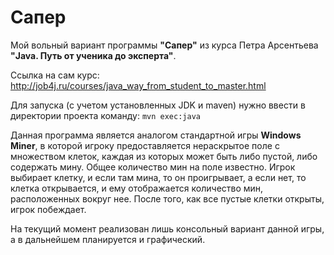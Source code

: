 # Сапер

Мой вольный вариант программы **"Сапер"** из курса Петра Арсентьева
**"Java. Путь от ученика до эксперта"**.

Ссылка на сам курс: http://job4j.ru/courses/java_way_from_student_to_master.html

Для запуска (с учетом установленных JDK и maven) нужно ввести в директории проекта команду: `mvn exec:java`

Данная программа является аналогом стандартной игры **Windows Miner**, в которой игроку предоставляется
нераскрытое поле с множеством клеток, каждая из которых может быть либо пустой, либо содержать мину. Общее количество
мин на поле известно. Игрок выбирает клетку, и если там мина, то он проигрывает, а если нет, то клетка открывается,
и ему отображается количество мин, расположенных вокруг нее. После того, как все пустые клетки открыты, игрок побеждает.

На текущий момент реализован лишь консольный вариант данной игры, а в дальнейшем планируется и графический.

